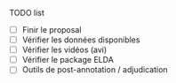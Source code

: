 
TODO list

- [ ] Finir le proposal
- [ ] Vérifier les données disponibles
- [ ] Vérifier les vidéos (avi)
- [ ] Vérifier le package ELDA
- [ ] Outils de post-annotation / adjudication